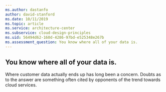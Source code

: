 ```yaml
---
ms.author: dastanfo
author: david-stanford
ms.date: 10/11/2019
ms.topic: article
ms.service: architecture-center
ms.subservice: cloud-design-principles
ms.uid: 56494d62-160d-4286-97bd-e525348e267b
ms.assessment_question: You know where all of your data is.
---
```

## You know where all of your data is.

Where customer data actually ends up has long been a concern. Doubts as to the answer are something often cited by opponents of the trend towards cloud services.

